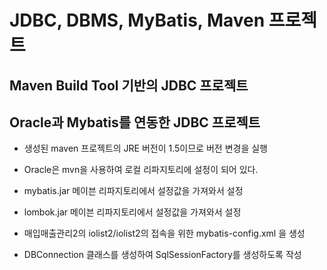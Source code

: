 # JDBC, DBMS, MyBatis, Maven 프로젝트

## Maven Build Tool 기반의 JDBC 프로젝트
## Oracle과 Mybatis를 연동한 JDBC 프로젝트

* 생성된 maven 프로젝트의 JRE 버전이 1.5이므로 버전 변경을 실행

* Oracle은 mvn을 사용하여 로컬 리파지토리에 설정이 되어 있다.
* mybatis.jar 메이븐 리파지토리에서 설정값을 가져와서 설정
* lombok.jar 메이븐 리파지토리에서 설정값을 가져와서 설정

* 매입매출관리2의 iolist2/iolist2의 접속을 위한 mybatis-config.xml 을 생성
* DBConnection 클래스를 생성하여 SqlSessionFactory를 생성하도록 작성